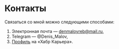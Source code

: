 # Контакты

Связаться со мной можно следующими способами:

1. Электронная почта — denmaloyreb@mail.ru,
2. Telegram — @Denis_Malov,
3. [Профиль](https://career.habr.com/d-rebenok) на «Хабр Карьера».
